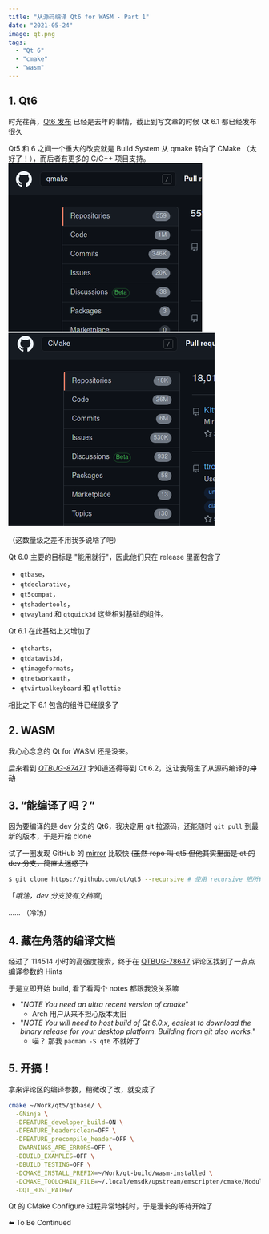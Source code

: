 ```yaml
---
title: "从源码编译 Qt6 for WASM - Part 1"
date: "2021-05-24"
image: qt.png
tags:
  - "Qt 6"
  - "cmake"
  - "wasm"
---
```


## 1. Qt6

时光荏苒，[Qt6 发布](https://www.qt.io/blog/qt-6.0-released) 已经是去年的事情，截止到写文章的时候 Qt 6.1 都已经发布很久

Qt5 和 6 之间一个重大的改变就是 Build System 从 qmake 转向了 CMake （太好了！），而后者有更多的 C/C++ 项目支持。
![在 GitHub 搜索 qmake](search-qmake.png) ![在 GitHub 搜索 CMake](search-cmake.png)

（这数量级之差不用我多说啥了吧）

Qt 6.0 主要的目标是 "能用就行"，因此他们只在 release 里面包含了

- `qtbase`，
- `qtdeclarative`，
- `qt5compat`，
- `qtshadertools`，
- `qtwayland` 和 `qtquick3d` 这些相对基础的组件。

Qt 6.1 在此基础上又增加了

- `qtcharts`，
- `qtdatavis3d`，
- `qtimageformats`，
- `qtnetworkauth`，
- `qtvirtualkeyboard` 和 `qtlottie`

相比之下 6.1 包含的组件已经很多了

## 2. WASM

我心心念念的 Qt for WASM 还是没来。

后来看到 _[QTBUG-87471](https://bugreports.qt.io/browse/QTBUG-87471)_ 才知道还得等到 Qt 6.2，这让我萌生了从源码编译的~~冲动~~

## 3. “能编译了吗？”

因为要编译的是 dev 分支的 Qt6，我决定用 git 拉源码，还能随时 `git pull` 到最新的版本，于是开始 clone

试了一圈发现 GitHub 的 [mirror](https://github.com/qt/qt5) 比较快 ~~(虽然 repo 叫 qt5 但他其实里面是 qt 的 dev 分支，简直太迷惑了)~~

```bash
$ git clone https://github.com/qt/qt5 --recursive # 使用 recursive 把所有 submodules 都拉下来！
```

「_哦淦，dev 分支没有文档啊_」

…… （冷场）

## 4. 藏在角落的编译文档

经过了 114514 小时的高强度搜索，终于在 [QTBUG-78647](https://bugreports.qt.io/browse/QTBUG-78647#comment-539018) 评论区找到了一点点编译参数的 Hints

于是立即开始 build, 看了看两个 notes 都跟我没关系嘛

- "_NOTE You need an ultra recent version of cmake_"
  - Arch 用户从来不担心版本太旧
- "_NOTE You will need to host build of Qt 6.0.x, easiest to download the binary release for your desktop platform. Building from git also works._"
  - 喵？ 那我 `pacman -S qt6` 不就好了

## 5. 开搞！

拿来评论区的编译参数，稍微改了改，就变成了

```bash
cmake ~/Work/qt5/qtbase/ \
  -GNinja \
  -DFEATURE_developer_build=ON \
  -DFEATURE_headersclean=OFF \
  -DFEATURE_precompile_header=OFF \
  -DWARNINGS_ARE_ERRORS=OFF \
  -DBUILD_EXAMPLES=OFF \
  -DBUILD_TESTING=OFF \
  -DCMAKE_INSTALL_PREFIX=~/Work/qt-build/wasm-installed \
  -DCMAKE_TOOLCHAIN_FILE=~/.local/emsdk/upstream/emscripten/cmake/Modules/Platform/Emscripten.cmake \
  -DQT_HOST_PATH=/
```

Qt 的 CMake Configure 过程异常地耗时，于是漫长的等待开始了

⬅️ To Be Continued
